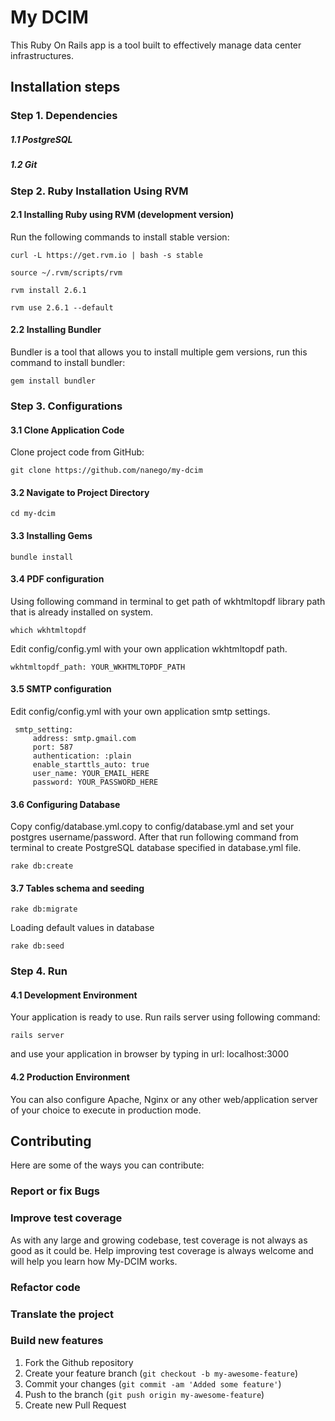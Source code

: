 My DCIM
================

This Ruby On Rails app is a tool built to effectively manage data center infrastructures.

## Installation steps
### Step 1. Dependencies
#####  1.1 PostgreSQL
##### 1.2 Git

### Step 2. Ruby Installation Using RVM

#### 2.1 Installing Ruby using RVM (development version)
Run the following commands to install stable version:

    curl -L https://get.rvm.io | bash -s stable

    source ~/.rvm/scripts/rvm

    rvm install 2.6.1

    rvm use 2.6.1 --default

#### 2.2 Installing Bundler
Bundler is a tool that allows you to install multiple gem versions, run this command to install bundler:

    gem install bundler

### Step 3. Configurations

#### 3.1 Clone Application Code
Clone project code from GitHub:
    
    git clone https://github.com/nanego/my-dcim


#### 3.2 Navigate to Project Directory

    cd my-dcim

#### 3.3 Installing Gems

    bundle install

#### 3.4 PDF configuration
Using following command in terminal to get path of wkhtmltopdf library path that is already installed on system.

    which wkhtmltopdf
Edit config/config.yml with your own application wkhtmltopdf path.

    wkhtmltopdf_path: YOUR_WKHTMLTOPDF_PATH

#### 3.5 SMTP configuration
Edit config/config.yml with your own application smtp settings.

     smtp_setting:
         address: smtp.gmail.com
         port: 587
         authentication: :plain
         enable_starttls_auto: true
         user_name: YOUR_EMAIL_HERE
         password: YOUR_PASSWORD_HERE

#### 3.6 Configuring Database
Copy config/database.yml.copy to config/database.yml and set your postgres username/password. After that run following command from terminal to create PostgreSQL database specified in database.yml file.

    rake db:create

#### 3.7 Tables schema and seeding

    rake db:migrate

Loading default values in database

    rake db:seed

### Step 4. Run

#### 4.1 Development Environment
Your application is ready to use.  Run rails server using following command:

    rails server

and use your application in browser by typing in url: localhost:3000

#### 4.2 Production Environment

You can also configure Apache, Nginx or any other web/application server of your choice to execute in production mode.

Contributing
------------

Here are some of the ways you can contribute:

### Report or fix Bugs

### Improve test coverage

As with any large and growing codebase, test coverage is not always as good as it could be. Help improving test coverage is always welcome and will help you learn how My-DCIM works.
    
### Refactor code

### Translate the project

### Build new features

1. Fork the Github repository
2. Create your feature branch (`git checkout -b my-awesome-feature`)
3. Commit your changes (`git commit -am 'Added some feature'`)
4. Push to the branch (`git push origin my-awesome-feature`)
5. Create new Pull Request
